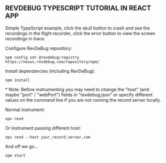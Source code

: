 ## REVDEBUG TYPESCRIPT TUTORIAL IN REACT APP

Simple TypeScript example, click the skull button to crash and see the recordings in the flight recorder, click the error button to view the screen recordings in trace.

Configure RevDeBug repository:

    npm config set @revdebug:registry https://nexus.revdebug.com/repository/npm/

Install dependancies (including RevDeBug):

    npm install

\* Note: Before instrumenting you may need to change the "host" (and maybe "port" / "webPort") fields in "revdebug.json" or specify different values on the command line if you are not running the record server locally.

Normal instrument:

    npx revd

Or instrument passing different host:

    npx revd --host your_record_server.com

And off we go...

    npm start
